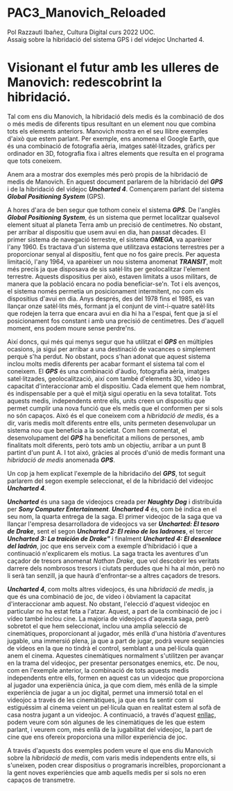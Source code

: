 # PAC3_Manovich_Reloaded
Pol Razzauti Ibañez, Cultura Digital curs 2022 UOC.  
Assaig sobre la hibridació del sistema GPS i del videjoc Uncharted 4.  
  
# Visionant el futur amb les ulleres de Manovich: redescobrint la hibridació.  
  
Tal com ens diu Manovich, la hibridació dels medis és la combinació de dos o més medis de diferents tipus resultant en un element nou que combina tots els elements anteriors. Manovich mostra en el seu llibre exemples d'això que estem parlant. Per exemple, ens anomena el Google Earth, que és una combinació de fotografia aèria, imatges satèl·litzades, gràfics per ordinador en 3D, fotografia fixa i altres elements que resulta en el programa que tots coneixem.  

Anem ara a mostrar dos exemples més però propis de la hibridació de medis de Manovich. En aquest document parlarem de la hibridació del ***GPS*** i de la hibridació del videjoc ***Uncharted 4***. Començarem parlant del sistema ***Global Positioning System*** (GPS).

A hores d'ara de ben segur que tothom coneix el sistema ***GPS***. De l'anglès ***Global Positioning System***, és un sistema que permet localitzar qualsevol element situat al planeta Terra amb un precisió de centímetres. No obstant, per arribar al dispositiu que usem avui en dia, han passat dècades. El primer sistema de navegació terrestre, el sistema ***OMEGA***, va aparèixer l'any 1960. Es tractava d'un sistema que utilitzava estacions terrestres per a proporcionar senyal al dispositiu, fent que no fos gaire precís. Per aquesta limitació, l'any 1964, va aparèixer un nou sistema anomenat ***TRANSIT***, molt més precís ja que disposava de sis satèl·lits per geolocalitzar l'element terrestre. Aquests dispositius per això, estaven limitats a usos militars, de manera que la població encara no podia beneficiar-se'n. Tot i els avenços, el sistema només permetia un posicionament intermitent, no com els dispositius d'avui en dia. Anys després, des del 1978 fins el 1985, es van llançar onze satèl·lits més, formant ja el conjunt de vint-i-quatre satèl·lits que rodejen la terra que encara avui en dia hi ha a l'espai, fent que ja sí el posicionament fos constant i amb una precisió de centímetres. Des d'aquell moment, ens podem moure sense perdre'ns. 

Així doncs, qui més qui menys segur que ha utilitzat el ***GPS*** en múltiples ocasions, ja sigui per arribar a una destinació de vacances o simplement perquè s'ha perdut. No obstant, pocs s'han adonat que aquest sistema inclou molts medis diferents per acabar formant el sistema tal com el coneixem. El ***GPS*** és una combinació d'àudio, fotografia aèria, imatges satel·litzades, geolocalització, així com també d'elements 3D, vídeo i la capacitat d'interaccionar amb el dispositiu. Cada element que hem nombrat, és indispensable per a què el mitjà sigui operatiu en la seva totalitat. Tots aquests medis, independents entre ells, units creen un dispositiu que permet cumplir una nova funció que els medis que el conformen per si sols no són capaços. Aixó és el que coneixem com a *hibridació de medis*, és a dir, varis medis molt diferents entre ells, units permeten desenvolupar un sistema nou que beneficia a la societat. Com hem comentat, el desenvolupament del ***GPS*** ha beneficitat a milions de persones, amb finalitats molt diferents, però tots amb un objectiu, arribar a un punt B partint d'un punt A. I tot aixó, gràcies al procés d'unió de medis formant una *hibridació de medis* anomenada ***GPS***.

Un cop ja hem explicat l'exemple de la hibridaciño del ***GPS***, tot seguit parlarem del segon exemple seleccionat, el de la hibridació del videojoc ***Uncharted 4***.

***Uncharted*** és una saga de videojocs creada per ***Naughty Dog*** i distribuïda per ***Sony Computer Entertainment***. ***Uncharted 4*** és, com bé indica en el seu nom, la quarta entrega de la saga. El primer videojoc de la saga que va llançar l'empresa desarrolladora de videojocs va ser ***Uncharted: El tesoro de Drake***, sent el segon ***Uncharted 2: El reino de los ladrones***, el tercer ***Uncharted 3: La traición de Drake"*** i finalment ***Uncharted 4: El desenlace del ladrón***, joc que ens serveix com a exemple d'hibridació i que a continuació n'explicarem els motius. La saga tracta les aventures d'un caçador de tresors anomenat *Nathan Drake*, que vol descobrir les veritats darrere dels nombrosos tresors i ciutats perdudes que hi ha al món, però no li serà tan senzill, ja que haurà d'enfrontar-se a altres caçadors de tresors.

***Uncharted 4***, com molts altres videojocs, és una *hibridació de medis*, ja que és una combinació de joc, de vídeo i òbviament la capacitat d'interaccionar amb aquest. No obstant, l'elecció d'aquest videojoc en particular no ha estat feta a l'atzar. Aquest, a part de la combinació de joc i vídeo també inclou cine. La majoria de videojocs d'aquesta saga, però sobretot el que hem seleccionat, inclou una amplia selecció de cinemàtiques, proporcionant al jugador, més enllà d'una història d'aventures jugable, una immersió plena, ja que a part de jugar, podrà veure seqüències de vídeos en la que no tindrà el control, semblant a una pel·lícula quan anem el cinema. Aquestes cinemàtiques normalment s'utilitzen per avançar en la trama del videojoc, per presentar personatges enemics, etc. De nou, com en l'exemple anterior, la combinació de tots aquests medis independents entre ells, formen en aquest cas un videojoc que proporciona al jugador una experiència única, ja que com diem, més enllà de la simple experiència de jugar a un joc digital, permet una immersió total en el videojoc a través de les cinemàtiques, ja que ens fa sentir com si estiguéssim al cinema veient un pel·lícula quan en realitat estem al sofà de casa nostra jugant a un videojoc. A continuació, a través d'aquest [enllaç](https://www.youtube.com/watch?v=34GJ9ZMAKqA&ab_channel=PlayStationEspa%C3%B1a), podem veure com són algunes de les cinemàtiques de les que estem parlant, i veurem com, més enllà de la jugabilitat del videojoc, la part de cine que ens ofereix proporciona una millor experiència de joc.

A través d'aquests dos exemples podem veure el que ens diu Manovich sobre la *hibridació de medis*, com varis medis independents entre ells, si s'uneixen, poden crear dispositius o programaris increïbles, proporcionant a la gent noves experiències que amb aquells medis per si sols no eren capaços de transmetre.
